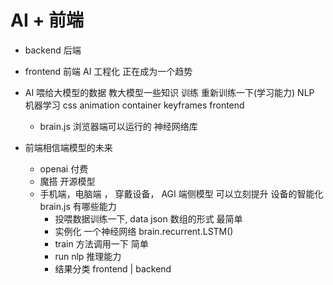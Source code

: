 # AI + 前端

 - backend 后端
 
 - frontend 前端
   AI 工程化 正在成为一个趋势

 - AI 
   喂给大模型的数据 教大模型一些知识
   训练  重新训练一下(学习能力) NLP 机器学习
   css animation container keyframes frontend 

   - brain.js 浏览器端可以运行的  神经网络库


 - 前端相信端模型的未来 
   -  openai 付费
   - 魔搭 开源模型
   - 手机端，电脑端 ， 穿戴设备， AGI 端侧模型 
     可以立刻提升 设备的智能化 
     brain.js 有哪些能力 
      - 投喂数据训练一下,
        data json 数组的形式 最简单
      - 实例化 一个神经网络
         brain.recurrent.LSTM()
      - train 方法调用一下 简单  
      - run nlp 推理能力
      - 结果分类 frontend | backend 